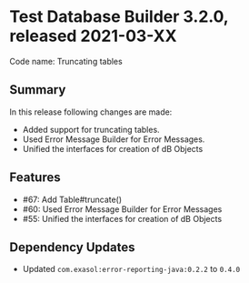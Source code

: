 # Test Database Builder 3.2.0, released 2021-03-XX

Code name: Truncating tables

## Summary

In this release following changes are made:
* Added support for truncating tables. 
* Used Error Message Builder for Error Messages.
* Unified the interfaces for creation of dB Objects

## Features

* #67: Add Table#truncate()
* #60: Used Error Message Builder for Error Messages
* #55: Unified the interfaces for creation of dB Objects

## Dependency Updates

* Updated `com.exasol:error-reporting-java:0.2.2` to `0.4.0`